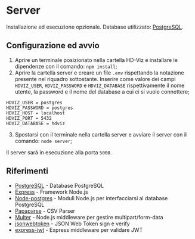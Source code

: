 # Server

Installazione ed esecuzione opzionale. Database utilizzato: [PostgreSQL](https://www.postgresql.org/).

## Configurazione ed avvio
1. Aprire un terminale posizionato nella cartella HD-Viz e installare le dipendenze con il comando: `npm install`;
2. Aprire la cartella server e creare un file `.env` rispettando la notazione presente nel riquadro sottostante. Inserire come valore dei campi `HDVIZ_USER`, `HDVIZ_PASSWORD` e `HDVIZ_DATABASE` rispettivamente il nome utente, la password e il nome del database a cui ci si vuole connettere;
```
HDVIZ_USER = postgres
HDVIZ_PASSWORD = postgres
HDVIZ_HOST = localhost
HDVIZ_PORT = 5432
HDVIZ_DATABASE = hdviz
```
3. Spostarsi con il terminale nella cartella server e avviare il server con il comando: `node server`;

Il server sarà in esecuzione alla porta `5000`.

## Riferimenti

- [PostgreSQL](https://www.postgresql.org/) - Database PostgreSQL
- [Express](https://expressjs.com/it/) - Framework Node.js
- [Node-postgres](https://node-postgres.com/) - Moduli Node.js per interfacciarsi al database PostgreSQL
- [Papaparse](https://www.papaparse.com/) - CSV Parser
- [Multer](https://github.com/expressjs/multer) - Node.js middleware per gestire multipart/form-data
- [jsonwebtoken](https://github.com/auth0/node-jsonwebtoken) - JSON Web Token sign e verify
- [express-jwt](https://github.com/auth0/express-jwt) - Express middleware per validare JWT
